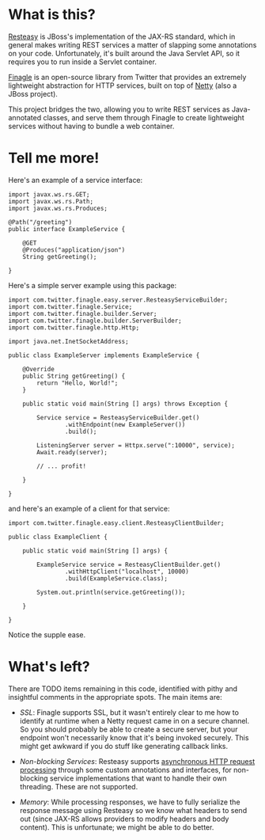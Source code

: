 # What is this?

[Resteasy](http://www.jboss.org/resteasy) is JBoss's implementation of the 
JAX-RS standard, which in general makes writing REST services a matter of 
slapping some annotations on your code.  Unfortunately, it's built around
the Java Servlet API, so it requires you to run inside a Servlet container.

[Finagle](http://twitter.github.com/finagle/) is an open-source library from 
Twitter that provides an extremely lightweight abstraction for HTTP services,
built on top of [Netty](http://www.jboss.org/netty) (also a JBoss project).

This project bridges the two, allowing you to write REST services as 
Java-annotated classes, and serve them through Finagle to create lightweight
services without having to bundle a web container.

# Tell me more!

Here's an example of a service interface:

```
import javax.ws.rs.GET;
import javax.ws.rs.Path;
import javax.ws.rs.Produces;

@Path("/greeting")
public interface ExampleService {

    @GET
    @Produces("application/json")
    String getGreeting();

}
```

Here's a simple server example using this package:

```
import com.twitter.finagle.easy.server.ResteasyServiceBuilder;
import com.twitter.finagle.Service;
import com.twitter.finagle.builder.Server;
import com.twitter.finagle.builder.ServerBuilder;
import com.twitter.finagle.http.Http;

import java.net.InetSocketAddress;

public class ExampleServer implements ExampleService {

    @Override
    public String getGreeting() {
        return "Hello, World!";
    }

    public static void main(String [] args) throws Exception {

        Service service = ResteasyServiceBuilder.get()
                .withEndpoint(new ExampleServer())
                .build();

		ListeningServer server = Httpx.serve(":10000", service);
		Await.ready(server);

        // ... profit!

    }

}
```

and here's an example of a client for that service:

```
import com.twitter.finagle.easy.client.ResteasyClientBuilder;

public class ExampleClient {

    public static void main(String [] args) {

        ExampleService service = ResteasyClientBuilder.get()
                .withHttpClient("localhost", 10000)
                .build(ExampleService.class);

        System.out.println(service.getGreeting());

    }

}
```

Notice the supple ease.

# What's left?

There are TODO items remaining in this code, identified with pithy and
insightful comments in the appropriate spots.  The main items are:

* *SSL*: Finagle supports SSL, but it wasn't entirely clear to me how to 
identify at runtime when a Netty request came in on a secure channel.  So 
you should probably be able to create a secure server, but your endpoint
won't necessarily know that it's being invoked securely.  This might get
awkward if you do stuff like generating callback links.

* *Non-blocking Services*: Resteasy supports [asynchronous HTTP request processing](http://docs.jboss.org/resteasy/docs/2.3.4.Final/userguide/html/Asynchronous_HTTP_Request_Processing.html)
through some custom annotations and interfaces, for non-blocking service
implementations that want to handle their own threading.  These are not 
supported.

* *Memory*: While processing responses, we have to fully serialize the
response message using Resteasy so we know what headers to send out (since
JAX-RS allows providers to modify headers and body content).  This is
unfortunate; we might be able to do better.



